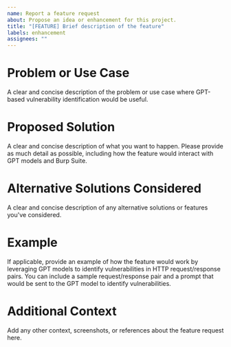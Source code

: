 ```yaml
---
name: Report a feature request
about: Propose an idea or enhancement for this project.
title: "[FEATURE] Brief description of the feature"
labels: enhancement
assignees: ""
---
```


# Problem or Use Case

A clear and concise description of the problem or use case where GPT-based vulnerability identification would be useful.

# Proposed Solution

A clear and concise description of what you want to happen. Please provide as much detail as possible, including how the feature would interact with GPT models and Burp Suite.

# Alternative Solutions Considered

A clear and concise description of any alternative solutions or features you've considered.

# Example

If applicable, provide an example of how the feature would work by leveraging GPT models to identify vulnerabilities in HTTP request/response pairs. You can include a sample request/response pair and a prompt that would be sent to the GPT model to identify vulnerabilities.

# Additional Context

Add any other context, screenshots, or references about the feature request here.
